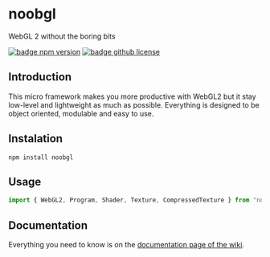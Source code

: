 # noobgl
WebGL 2 without the boring bits

[![badge npm version][badge npm version]][npm link]
[![badge github license]][badge github license]

## Introduction
This micro framework makes you more productive with WebGL2 but it stay low-level and lightweight as much as possible.
Everything is designed to be object oriented, modulable and easy to use.

## Instalation

```node
npm install noobgl
```

## Usage

```javascript
import { WebGL2, Program, Shader, Texture, CompressedTexture } from "noobgl";
```

## Documentation

Everything you need to know is on the [documentation page of the wiki](https://github.com/JordanDelcros/noobgl/wiki/Documentation).


[npm link]: https://www.npmjs.com/package/noobgl
[github license]: https://github.com/JordanDelcros/noobgl/blob/master/LICENSE
[badge npm version]: https://img.shields.io/npm/v/noobgl.svg
[badge github license]: https://img.shields.io/github/license/JordanDelcros/noobgl.svg

